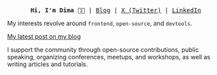 <pre align="center">
<strong>Hi, I'm Dima 👋🏻</strong> | <a href="https://dbarabashh.github.io/blog/">Blog</a> | <a href="https://x.com/dbarabashh">X (Twitter)</a> | <a href="https://www.linkedin.com/in/dima-barabash-537305276/">LinkedIn</a>
</pre>

My interests revolve around `frontend`, `open-source`, and `devtools`.

[My latest post on my blog](https://dbarabashh.github.io/blog/posts/2025-03-25-sharpen-your-skills-with-open-source/)

I support the community through open-source contributions, public speaking, organizing conferences, meetups, and workshops, as well as writing articles and tutorials.
